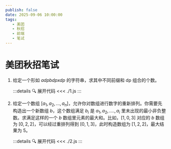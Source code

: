 ```yaml
---
publish: false
date: 2025-09-06 10:00:00
tags:
   - 美团
   - 秋招
   - 前端
   - 笔试
---
```


# 美团秋招笔试

1. 给定一个形如 $adpbdpxdp$ 的字符串，求其中不同前缀和 dp 组合的个数。
   
    :::details 🔍 展开代码
    <<< ./1.js
    :::

2. 给定一个数组 $[a_1,a_2,...,a_n]$，允许你对数组进行数字的重新排列。你需要先构造出一个新数组 $b$，这个数组满足 $b_i$ 是 $a_1,a_2,....,a_i$ 里未出现的最小非负整数。求满足这样的一个 $b$ 数组里元素的最大和。比如，$[1,0,3]$ 对应的 $b$ 数组为 $[0,2,2]$，可以经过重排列得到 $[0,1,3]$，此时构造数组为 $[1,2,2]$，最大结果为 5。

    :::details 🔍 展开代码
    <<< ./2.js
    ::: 